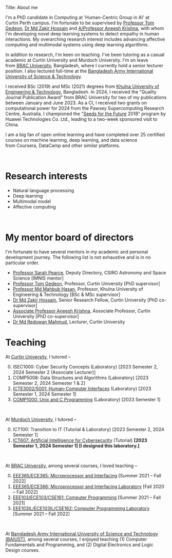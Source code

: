 Title: About me

I'm a PhD candidate in Computing at 'Human-Centric Group in AI' at Curtin Perth campus. I'm fortunate to be supervised by <a href="https://staffportal.curtin.edu.au/staff/profile/view/tom-gedeon-5e48a1fd/">Professor Tom Gedeon</a>, <a href="https://staffportal.curtin.edu.au/staff/profile/view/md-zakir-hossain-4fd95ece/">Dr Md Zakir Hossain</a> and <a href="https://staffportal.curtin.edu.au/staff/profile/view/aneesh-krishna-1b4c5581/">A/Professor Aneesh Krishna</a>, with whom I'm developing novel deep learning systems to detect empathy in human interactions. My overarching research interest includes advancing affective computing and multimodal systems using deep learning algorithms.

In addition to research, I'm keen on teaching. I've been tutoring as a casual academic at Curtin University and Murdoch University. I'm on leave from <a href="https://www.bracu.ac.bd/">BRAC University</a>, Bangladesh, where I currently hold a senior lecturer position. I also lectured full-time at the <a href="https://www.baiust.edu.bd/">Bangladesh Army International University of Science & Technology</a>.

I received BSc (2019) and MSc (2021) degrees from <a href="https://kuet.ac.bd/">Khulna University of Engineering & Technology</a>, Bangladesh. In 2024, I received the "Quality Journal Publication Award" from BRAC University for two of my publications between January and June 2023. As a CI, I received two grants on computational power for 2024 from the Pawsey Supercomputing Research Centre, Australia. I championed the "<a href="https://www.huawei.com/minisite/seeds-for-the-future/index.html">Seeds for the Future</a> 2018" program by Huawei Technologies Co. Ltd., leading to a two-week sponsored visit to China.

I am a big fan of open online learning and have completed over 25 certified courses on machine learning, deep learning, and data science from Coursera, DataCamp and other similar platforms.

&nbsp;

# Research interests
- Natural language processing
- Deep learning
- Multimodal model
- Affective computing

&nbsp;

# My mentor board of directors
I'm fortunate to have several mentors in my academic and personal development journey. The following list is not exhaustive and is in no particular order.
- [Professor Sarah Pearce](https://people.csiro.au/P/S/Sarah-Pearce), Deputy Directory, CSIRO Astronomy and Space Science [IMNIS mentor]
- [Professor Tom Gedeon](https://staffportal.curtin.edu.au/staff/profile/view/tom-gedeon-5e48a1fd/), Professor, Curtin University [PhD supervisor]
- [Professor Md Mahbub Hasan](https://site.kuet.ac.bd/ppm/eee/mahbub), Professor, Khulna University of Engineering & Technology [BSc & MSc supervisor]
- [Dr Md Zakir Hossain](https://staffportal.curtin.edu.au/staff/profile/view/md-zakir-hossain-4fd95ece/), Senior Research Fellow, Curtin University [PhD co-supervisor]
- [Associate Professor Aneesh Krishna](https://staffportal.curtin.edu.au/staff/profile/view/aneesh-krishna-1b4c5581/), Associate Professor, Curtin University [PhD co-supervisor]
- [Dr Md Redowan Mahmud](https://staffportal.curtin.edu.au/staff/profile/view/md-redowan-mahmud-682e2209/), Lecturer, Curtin University

# Teaching
At [Curtin University](https://www.curtin.edu.au/), I tutored &ndash;

0. ISEC1000: Cyber Security Concepts (Laboratory) [2023 Semester 2, 2024 Semester 2 (Associate Lecturer)]
0. COMP5008: Data Structures and Algorithms (Laboratory) [2023 Semester 2, 2024 Semester 1 & 2]
0. [ICTE3002/5001: Human-Computer Interfaces](https://www.curtin.edu.au/study/offering/unit-ug-human-computer-interface--icte3002/) (Laboratory) [2023 Semester 1, 2024 Semester 1]
0. [COMP1000: Unix and C Programming](https://www.curtin.edu.au/study/offering/unit-ug-unix-and-c-programming--comp1000/) (Laboratory) [2023 Semester 1]

&nbsp;

At [Murdoch University](https://www.murdoch.edu.au/), I tutored &ndash;

0. ICT100: Transition to IT (Tutorial & Laboratory) [2023 Semester 2, 2024 Semester 1]
0. [ICT607: Artificial Intelligence for Cybersecurity](https://github.com/hasan-rakibul/AI-cybersec) (Tutorial) **[2023 Semester 1, 2024 Semester 1] [I designed this laboratory.]**

&nbsp;

At [BRAC University](https://www.bracu.ac.bd/), among several courses, I loved teaching &ndash;

0. [EEE365/ECE365: Microprocessor and Interfacing](https://bux.bracu.ac.bd/courses/course-v1:buX+EEE365+2022_Spring/about) [Summer 2021 &ndash; Fall 2022]
0. [EEE365/ECE366: Microprocessor and Interfacing Laboratory](https://bux.bracu.ac.bd/courses/course-v1:buX+EEE366+2022_Spring/about) [Fall 2020 &ndash; Fall 2022]
0. [EEE103/ECE103/CSE161: Computer Programming](https://bux.bracu.ac.bd/courses/course-v1:buX+CSE161+2022_Spring/about) [Summer 2021 &ndash; Fall 2021]
0. [EEE103IL/ECE103IL/CSE162: Computer Programming Laboratory](https://bux.bracu.ac.bd/courses/course-v1:buX+EEE103L+2022_Spring/about) [Summer 2021 &ndash; Fall 2022]

&nbsp;

At [Bangladesh Army International University of Science and Technology (BAIUST)](https://www.baiust.edu.bd/), among several courses, I enjoyed teaching (1) Computer Fundamentals and Programming, and (2) Digital Electronics and Logic Design courses.